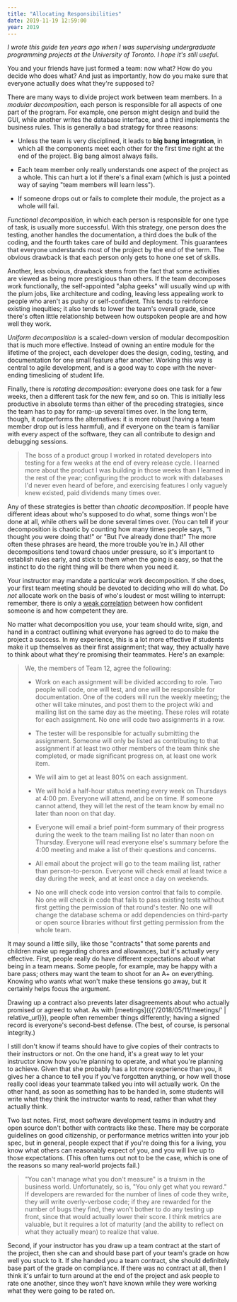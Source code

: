 ```yaml
---
title: "Allocating Responsibilities"
date: 2019-11-19 12:59:00
year: 2019
---
```


*I wrote this guide ten years ago when I was supervising undergraduate
programming projects at the University of Toronto.  I hope it's still
useful.*

You and your friends have just formed a team: now what?  How do you decide who
does what?  And just as importantly, how do you make sure that everyone actually
does what they're supposed to?

There are many ways to divide project work between team members.  In a *modular
decomposition*, each person is responsible for all aspects of one part of the
program.  For example, one person might design and build the GUI, while another
writes the database interface, and a third implements the business rules.  This
is generally a bad strategy for three reasons:

-   Unless the team is very disciplined, it leads to **big bang integration**, in
    which all the components meet each other for the first time right at the end
    of the project.  Big bang almost always fails.

-   Each team member only really understands one aspect of the project as a whole.
    This can hurt a lot if there's a final exam (which is just a pointed way of
    saying "team members will learn less").

-   If someone drops out or fails to complete their module, the project as a whole
    will fail.

*Functional decomposition*, in which each person is responsible for one type of
task, is usually more successful.  With this strategy, one person does the
testing, another handles the documentation, a third does the bulk of the coding,
and the fourth takes care of build and deployment.  This guarantees that
everyone understands most of the project by the end of the term.  The obvious
drawback is that each person only gets to hone one set of skills.

Another, less obvious, drawback stems from the fact that some activities are
viewed as being more prestigious than others.  If the team decomposes work
functionally, the self-appointed "alpha geeks" will usually wind up with the
plum jobs, like architecture and coding, leaving less appealing work to people
who aren't as pushy or self-confident.  This tends to reinforce existing
inequities; it also tends to lower the team's overall grade, since there's often
little relationship between how outspoken people are and how well they work.

*Uniform decomposition* is a scaled-down version of modular decomposition that
is much more effective.  Instead of owning an entire module for the lifetime of
the project, each developer does the design, coding, testing, and documentation
for one small feature after another.  Working this way is central to agile
development, and is a good way to cope with the never-ending timeslicing of
student life.

Finally, there is *rotating decomposition*: everyone does one task for a few
weeks, then a different task for the new few, and so on.  This is initially less
productive in absolute terms than either of the preceding strategies, since the
team has to pay for ramp-up several times over.  In the long term, though, it
outperforms the alternatives: it is more robust (having a team member drop out
is less harmful), and if everyone on the team is familiar with every aspect of
the software, they can all contribute to design and debugging sessions.

> The boss of a product group I worked in rotated developers into testing for a
> few weeks at the end of every release cycle.  I learned more about the product
> I was building in those weeks than I learned in the rest of the year;
> configuring the product to work with databases I'd never even heard of before,
> and exercising features I only vaguely knew existed, paid dividends many times
> over.

Any of these strategies is better than *chaotic decomposition*.  If people have
different ideas about who's supposed to do what, some things won't be done at
all, while others will be done several times over.  (You can tell if your
decomposition is chaotic by counting how many times people says, "I thought
*you* were doing that!"  or "But I've already done that!"  The more often these
phrases are heard, the more trouble you're in.)  All other decompositions tend
toward chaos under pressure, so it's important to establish rules early, and
stick to them when the going is easy, so that the instinct to do the right thing
will be there when you need it.

Your instructor may mandate a particular work decomposition.  If she does, your
first team meeting should be devoted to deciding who will do what.  Do *not*
allocate work on the basis of who's loudest or most willing to interrupt:
remember, there is only a
[weak correlation](https://en.wikipedia.org/wiki/Dunning%E2%80%93Kruger_effect)
between how confident someone is and how competent they are.

No matter what decomposition you use, your team should write, sign, and hand in
a contract outlining what everyone has agreed to do to make the project a
success.  In my experience, this is a lot more effective if students make it up
themselves as their first assignment; that way, they actually have to think
about what they're promising their teammates.  Here's an example:

> We, the members of Team 12, agree the following:
>
> - Work on each assignment will be divided according to role.  Two
>   people will code, one will test, and one will be responsible for
>   documentation.  One of the coders will run the weekly meeting; the
>   other will take minutes, and post them to the project wiki and
>   mailing list on the same day as the meeting.  These roles will
>   rotate for each assignment.  No one will code two assignments in a
>   row.
>
> - The tester will be responsible for actually submitting the
>   assignment.  Someone will only be listed as contributing to that
>   assignment if at least two other members of the team think she
>   completed, or made significant progress on, at least one work
>   item.
>
> - We will aim to get at least 80% on each assignment.
>
> - We will hold a half-hour status meeting every week on
>   Thursdays at 4:00 pm.  Everyone will attend, and be on time.  If
>   someone cannot attend, they will let the rest of the team know by
>   email no later than noon on that day.
>
> - Everyone will email a brief point-form summary of their
>   progress during the week to the team mailing list no later than
>   noon on Thursday.  Everyone will read everyone else's summary
>   before the 4:00 meeting and make a list of their questions and
>   concerns.
>
> - All email about the project will go to the team mailing
>   list, rather than person-to-person.  Everyone will check email at
>   least twice a day during the week, and at least once a day on
>   weekends.
>
> - No one will check code into version control that fails to
>   compile.  No one will check in code that fails to pass existing
>   tests without first getting the permission of that round's tester.
>   No one will change the database schema or add dependencies on
>   third-party or open source libraries without first getting
>   permission from the whole team.

It may sound a little silly, like those "contracts" that some
parents and children make up regarding chores and allowances, but
it's actually very effective.  First, people really do have
different expectations about what being in a team means.  Some
people, for example, may be happy with a bare pass; others may
want the team to shoot for an A+ on everything.  Knowing who wants
what won't make these tensions go away, but it certainly helps
focus the argument.

Drawing up a contract also prevents later disagreements about who actually
promised or agreed to what.  As with
[meetings]({{'/2018/05/11/meetings/' | relative_url}}), people often remember
things differently; having a signed record is everyone's second-best
defense. (The best, of course, is personal integrity.)

I still don't know if teams should have to give copies of their contracts to
their instructors or not.  On the one hand, it's a great way to let your
instructor know how you're planning to operate, and what you're planning to
achieve.  Given that she probably has a lot more experience than you, it gives
her a chance to tell you if you've forgotten anything, or how well those really
cool ideas your teammate talked you into will actually work.  On the other hand,
as soon as something has to be handed in, some students will write what they
think the instructor wants to read, rather than what they actually think.

Two last notes.  First, most software development teams in industry and open
source don't bother with contracts like these.  There may be corporate
guidelines on good citizenship, or performance metrics written into your job
spec, but in general, people expect that if you're doing this for a living, you
know what others can reasonably expect of you, and you will live up to those
expectations.  (This often turns out not to be the case, which is one of the
reasons so many real-world projects fail.)

> "You can't manage what you don't measure" is a truism in the business world.
> Unfortunately, so is, "You only get what you reward."  If developers are
> rewarded for the number of lines of code they write, they will write
> overly-verbose code; if they are rewarded for the number of bugs they find,
> they won't bother to do any testing up front, since that would actually lower
> their score.  I think metrics are valuable, but it requires a lot of maturity
> (and the ability to reflect on what they actually mean) to realize that value.

Second, if your instructor has you draw up a team contract at the start of the
project, then she can and should base part of your team's grade on how well you
stuck to it.  If she handed you a team contract, she should definitely base part
of the grade on compliance.  If there was no contract at all, then I think it's
unfair to turn around at the end of the project and ask people to rate one
another, since they won't have known while they were working what they were
going to be rated on.
